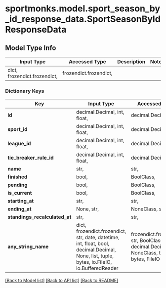 # sportmonks.model.sport_season_by_id_response_data.SportSeasonByIdResponseData

## Model Type Info
Input Type | Accessed Type | Description | Notes
------------ | ------------- | ------------- | -------------
dict, frozendict.frozendict,  | frozendict.frozendict,  |  | 

### Dictionary Keys
Key | Input Type | Accessed Type | Description | Notes
------------ | ------------- | ------------- | ------------- | -------------
**id** | decimal.Decimal, int, float,  | decimal.Decimal,  |  | [optional] 
**sport_id** | decimal.Decimal, int, float,  | decimal.Decimal,  |  | [optional] 
**league_id** | decimal.Decimal, int, float,  | decimal.Decimal,  |  | [optional] 
**tie_breaker_rule_id** | decimal.Decimal, int, float,  | decimal.Decimal,  |  | [optional] 
**name** | str,  | str,  |  | [optional] 
**finished** | bool,  | BoolClass,  |  | [optional] 
**pending** | bool,  | BoolClass,  |  | [optional] 
**is_current** | bool,  | BoolClass,  |  | [optional] 
**starting_at** | str,  | str,  |  | [optional] 
**ending_at** | None, str,  | NoneClass, str,  |  | [optional] 
**standings_recalculated_at** | str,  | str,  |  | [optional] 
**any_string_name** | dict, frozendict.frozendict, str, date, datetime, int, float, bool, decimal.Decimal, None, list, tuple, bytes, io.FileIO, io.BufferedReader | frozendict.frozendict, str, BoolClass, decimal.Decimal, NoneClass, tuple, bytes, FileIO | any string name can be used but the value must be the correct type | [optional]

[[Back to Model list]](../../README.md#documentation-for-models) [[Back to API list]](../../README.md#documentation-for-api-endpoints) [[Back to README]](../../README.md)

